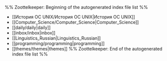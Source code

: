 %% Zoottelkeeper: Beginning of the autogenerated index file list  %%
-  [[История ОС UNIX/История ОС UNIX|История ОС UNIX]]
-  [[Computer_Science/Computer_Science|Computer_Science]]
-  [[daily/daily|daily]]
-  [[inbox/inbox|inbox]]
-  [[Linguistics_Russian|Linguistics_Russian]]
-  [[programming/programming|programming]]
-  [[themes/themes|themes]]
%% Zoottelkeeper: End of the autogenerated index file list  %%

